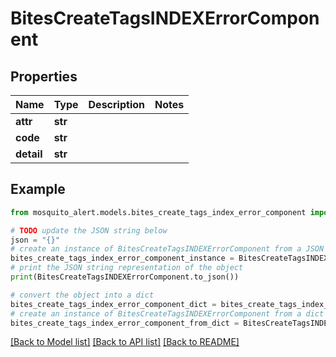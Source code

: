 # BitesCreateTagsINDEXErrorComponent


## Properties

Name | Type | Description | Notes
------------ | ------------- | ------------- | -------------
**attr** | **str** |  | 
**code** | **str** |  | 
**detail** | **str** |  | 

## Example

```python
from mosquito_alert.models.bites_create_tags_index_error_component import BitesCreateTagsINDEXErrorComponent

# TODO update the JSON string below
json = "{}"
# create an instance of BitesCreateTagsINDEXErrorComponent from a JSON string
bites_create_tags_index_error_component_instance = BitesCreateTagsINDEXErrorComponent.from_json(json)
# print the JSON string representation of the object
print(BitesCreateTagsINDEXErrorComponent.to_json())

# convert the object into a dict
bites_create_tags_index_error_component_dict = bites_create_tags_index_error_component_instance.to_dict()
# create an instance of BitesCreateTagsINDEXErrorComponent from a dict
bites_create_tags_index_error_component_from_dict = BitesCreateTagsINDEXErrorComponent.from_dict(bites_create_tags_index_error_component_dict)
```
[[Back to Model list]](../README.md#documentation-for-models) [[Back to API list]](../README.md#documentation-for-api-endpoints) [[Back to README]](../README.md)


